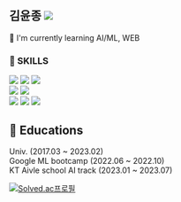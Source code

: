 김윤종 <a href="https://americanoisice.tistory.com/" target="_blank"><img src="https://img.shields.io/badge/americanoisice-20C997?style=flat&logo=Tistory&logoColor=6f4f28"/></a>
---
🐧 I'm currently learning AI/ML, WEB

### 🔨 SKILLS
<img src="https://img.shields.io/badge/Python-3776AB?style=flat&logo=Python&logoColor=white"/>  <img src="https://img.shields.io/badge/Django-092E20?style=flat&logo=Django&logoColor=white"/> 
<img src="https://img.shields.io/badge/Spring-6DB33F?style=flat&logo=Spring&logoColor=white"/>
<br> <img src="https://img.shields.io/badge/PyTorch-EE4C2C?style=flat&logo=PyTorch&logoColor=white"/> <img src="https://img.shields.io/badge/tensorflow-FF6F00?style=flat&logo=tensorflow&logoColor=white"/>
<br> <img src="https://img.shields.io/badge/docker-2496ED?style=flat&logo=Docker&logoColor=white"/> <img src="https://img.shields.io/badge/mariadb-003545?style=flat&logo=mariadb&logoColor=white"/> <img src="https://img.shields.io/badge/AWS-232F3E?style=flat&logo=amazonaws&logoColor=red"/>

## 🏫 Educations
 Univ. (2017.03 ~ 2023.02)
<br> Google ML bootcamp (2022.06 ~ 2022.10)
<br> KT Aivle school AI track (2023.01 ~ 2023.07)



[![Solved.ac프로필](http://mazassumnida.wtf/api/v2/generate_badge?boj=americanoisice)](https://solved.ac/americanoisice)
